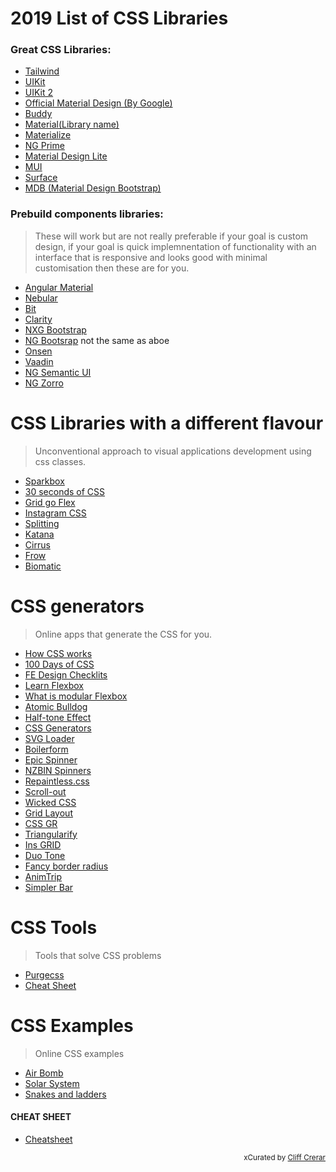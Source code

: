 # 2019 List of CSS Libraries

<style>
  .credits,.right,#header{display:none;}
  .page-by{text-align: right;}
</style>


### Great CSS Libraries:

- [Tailwind](https://tailwindcss.com/)
- [UIKit](https://getuikit.com/)
- [UIKit 2](https://getuikit.com/v2/)
- [Official Material Design (By Google)](https://material.io/develop/web/)
- [Buddy](https://buddycss.com/component-collapse.html)
- [Material(Library name)](https://daemonite.github.io/material/docs/4.1/material/buttons/)
- [Materialize](https://materializecss.com/)
- [NG Prime](https://www.primefaces.org/primeng/#/)
- [Material Design Lite](https://getmdl.io/)
- [MUI](muicss.com)
- [Surface](https://mildrenben.github.io/surface/)
- [MDB (Material Design Bootstrap)](https://mdbootstrap.com/freebies/angular/vs-code-snippets/)

### Prebuild components libraries:

> These will work but are not really preferable if your goal is custom design, if your goal is quick implemnentation of functionality with an interface that is responsive and looks good with minimal customisation then these are for you.

- [Angular Material](https://material.angular.io/)
- [Nebular](https://akveo.github.io/nebular/)
- [Bit](https://bit.dev/)
- [Clarity](https://clarity.design/)
- [NXG Bootstrap](https://valor-software.com/ngx-bootstrap/#/)
- [NG Bootsrap](https://ng-bootstrap.github.io/#/home) not the same as aboe
- [Onsen](https://onsen.io/angular2/)
- [Vaadin](https://vaadin.com/tutorials/using-web-components-in-angular)
- [NG Semantic UI](https://ng-semantic.herokuapp.com/#/)
- [NG Zorro](https://ng.ant.design/docs/introduce/en)


# CSS Libraries with a different flavour

> Unconventional approach to visual applications development using css classes.

- [Sparkbox](https://seesparkbox.com/resources)
- [30 seconds of CSS](https://css.30secondsofcode.org/)
- [Grid go Flex](https://www.gridtoflex.com/)
- [Instagram CSS](https://picturepan2.github.io/instagram.css/)
- [Splitting](https://splitting.js.org/)
- [Katana](https://github.com/vladocar/Katana)
- [Cirrus](https://spiderpig86.github.io/Cirrus/)
- [Frow](https://frowcss.com/index.html)
- [Biomatic](https://github.com/moonrhythm/biomatic)

# CSS generators

> Online apps that generate the CSS for you.

- [How CSS works](https://blog.logrocket.com/how-css-works-understanding-the-cascade-d181cd89a4d8/)
- [100 Days of CSS](https://100dayscss.com/)
- [FE Design Checklits](https://github.com/thedaviddias/Front-End-Design-Checklist)
- [Learn Flexbox](https://www.learnflexbox.org/)
- [What is modular Flexbox](https://spaceninja.com/2018/09/18/what-is-modular-css/)
- [Atomic Bulldog](https://vinceumo.github.io/atomic-bulldog-grid/)
- [Half-tone Effect](https://marco.blog/en/2018/02/pure-css-halftone-effect/)
- [CSS Generators](https://basicscroll.electerious.com/)
- [SVG Loader](https://dribbble.com/shots/4396784--16-Free-Pure-HTML5-And-CSS3-SVG-Loaders)
- [Boilerform](https://boilerform.design/)
- [Epic Spinner](https://epic-spinners.epicmax.co/)
- [NZBIN Spinners](https://nzbin.github.io/three-dots/)
- [Repaintless.css](https://github.com/szynszyliszys/repaintless)
- [Scroll-out](https://scroll-out.github.io/)
- [Wicked CSS](https://kristofferandreasen.github.io/wickedCSS/)
- [Grid Layout](https://grid.layoutit.com/)
- [CSS GR](https://cssgr.id/)
- [Triangularify](https://trianglify.io/)
- [Ins GRID](https://ingrid.guide/)
- [Duo Tone](https://cssduotone.com/)
- [Fancy border radius](https://9elements.github.io/fancy-border-radius/)
- [AnimTrip](https://github.com/sanjayaharshana/AnimTrap)
- [Simpler Bar](https://grsmto.github.io/simplebar/)

# CSS Tools

> Tools that solve CSS problems

- [Purgecss](https://www.purgecss.com/)
- [Cheat Sheet](http://patrickbrosset.com/lab/2018-01-10-css-alignment-cheatsheet/)

# CSS Examples

> Online CSS examples

- [Air Bomb](https://codepen.io/chaofix/full/oegBEJ/)
- [Solar System](https://codepen.io/jcoulterdesign/full/ZxXbeP/)
- [Snakes and ladders](https://codepen.io/alvaromontoro/pen/gjWPNW)

#### CHEAT SHEET
- [Cheatsheet](https://adam-marsden.co.uk/css-cheat-sheet)

<div class="page-by">
  <small>xCurated by <a href="cliff-crerar.tech" target="_blank">Cliff Crerar</a></small><div>
